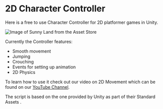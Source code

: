 # 2D Character Controller
Here is a free to use Character Controller for 2D platformer games in Unity.

![Image of Sunny Land from the Asset Store](http://i.imgur.com/ni1t2Wq.jpg)

Currently the Controller features:

- Smooth movement
- Jumping
- Crouching
- Events for setting up animation
- 2D Physics

To learn how to use it check out our video on 2D Movement which can be found on our [YouTube Channel](http://youtube.com/brackeys).

The script is based on the one provided by Unity as part of their Standard Assets  .